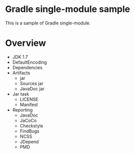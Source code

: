 Gradle single-module sample
==========================

This is a sample of Gradle single-module.

# Overview

* JDK 1.7
* DefaultEncoding
* Dependencies
* Artifacts
  * jar
  * Sources jar
  * JavaDoc jar
* Jar task
  * LICENSE
  * Manifest
* Reporting
  * JavaDoc
  * JaCoCo
  * Checkstyle
  * FindBugs
  * NCSS
  * JDepend
  * PMD
